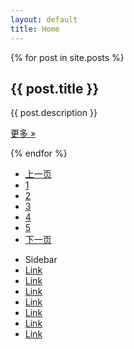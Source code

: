 ```yaml
---
layout: default
title: Home
---
```

<!-- content start -->
<div class="span8">
		
  {% for post in site.posts %}
    <div class="row-fluid">
      <div class="span12">
        <h2>{{ post.title }}</h2>
        <p>{{ post.description }}</p>
        <p><a href="{{ post.url }}" class="btn">更多 »</a></p>
      </div>
	</div>
  {% endfor %}
		  
  <!-- paginate start -->
  <div class="pagination pagination-centered">
    <ul>
      <li><a href="#">上一页</a></li>
      <li><a href="#">1</a></li>
      <li><a href="#">2</a></li>
      <li><a href="#">3</a></li>
      <li><a href="#">4</a></li>
      <li><a href="#">5</a></li>
      <li><a href="#">下一页</a></li>
    </ul>
  </div>
  <!-- paginate end -->
		  
</div>
<!-- content end -->
		
<!-- sidebar start -->
<div class="span2">
  <div class="well sidebar-nav">
    <ul class="nav nav-list">
      <li class="nav-header">Sidebar</li>
      <li class="active"><a href="#">Link</a></li>
      <li><a href="#">Link</a></li>
      <li><a href="#">Link</a></li>
      <li><a href="#">Link</a></li>
      <li><a href="#">Link</a></li>
      <li><a href="#">Link</a></li>
      <li><a href="#">Link</a></li>
    </ul>
  </div>
</div>
<!-- sidebar end -->